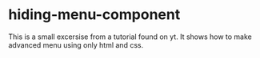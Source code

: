 # hiding-menu-component

This is a small excersise from a tutorial found on yt. It shows how to make advanced menu using only html and css.
